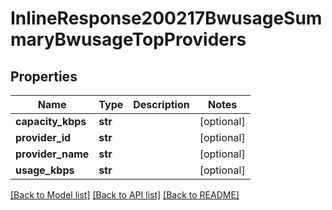# InlineResponse200217BwusageSummaryBwusageTopProviders

## Properties
Name | Type | Description | Notes
------------ | ------------- | ------------- | -------------
**capacity_kbps** | **str** |  | [optional] 
**provider_id** | **str** |  | [optional] 
**provider_name** | **str** |  | [optional] 
**usage_kbps** | **str** |  | [optional] 

[[Back to Model list]](../README.md#documentation-for-models) [[Back to API list]](../README.md#documentation-for-api-endpoints) [[Back to README]](../README.md)

